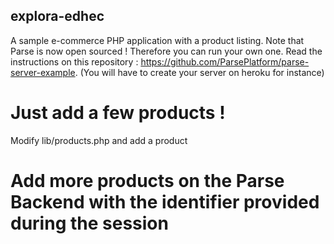 ## explora-edhec
A sample e-commerce PHP application with a product listing. Note that Parse is now open sourced ! Therefore you can run your own one. 
Read the instructions on this repository : https://github.com/ParsePlatform/parse-server-example. (You will have to create your server on heroku for instance)


# Just add a few products !
Modify lib/products.php and add a product

# Add more products on the Parse Backend with the identifier provided during the session
